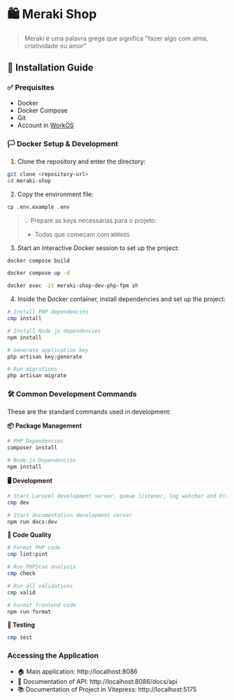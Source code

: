 # 🛍️ Meraki Shop

> Meraki é uma palavra grega que significa "fazer algo com alma, criatividade ou amor"

## 📖  Installation Guide

### ✅ Prequisites

- Docker
- Docker Compose
- Git
- Account in [WorkOS](https://workos.com/)

### 🏳️ Docker Setup & Development

1. Clone the repository and enter the directory:

```sh
git clone <repository-url>
cd meraki-shop
```

2. Copy the environment file:

```sh
cp .env.example .env
```

> 💡 Prepare as keys necessárias para o projeto:
> - Todas que começam com `WORKOS`

3. Start an interactive Docker session to set up the project:

```sh
docker compose build

docker compose up -d

docker exec -it meraki-shop-dev-php-fpm sh
```


4. Inside the Docker container, install dependencies and set up the project:

```sh
# Install PHP dependencies
cmp install

# Install Node.js dependencies
npm install

# Generate application key
php artisan key:generate

# Run migrations
php artisan migrate
```


### 🛠️ Common Development Commands

These are the standard commands used in development:

**📦 Package Management**
```sh
# PHP Dependencies
composer install

# Node.js Dependencies
npm install
```

**🖥️ Development**
```sh
# Start Laravel development server, queue listener, log watcher and Vite
cmp dev

# Start documentation development server
npm run docs:dev
```

**🧹 Code Quality**
```sh
# Format PHP code
cmp lint:pint

# Run PHPStan analysis
cmp check

# Run all validations
cmp valid

# Format frontend code
npm run format
```

**🧪 Testing**
```sh
cmp test
```

### Accessing the Application

- 🏠 Main application: http://localhost:8086
- 📖 Documentation of API: http://localhost:8086/docs/api
- 📚 Documentation of Project in Vitepress: http://localhost:5175
